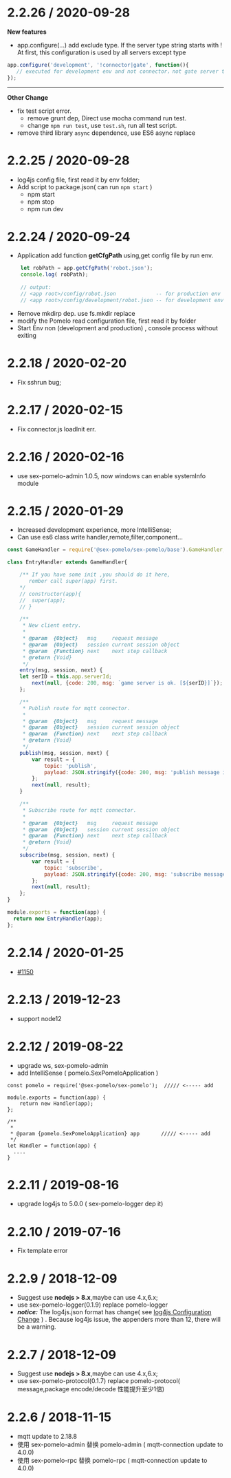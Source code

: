 2.2.26 / 2020-09-28
=================
 **New features**
 * app.configure(...) add exclude type. If the server type string starts with ! At first, this configuration is used by all servers except type
``` js
app.configure('development', '!connector|gate', function(){
   // executed for development env and not connector，not gate server type
});
```
--- 
**Other Change**
 * fix test script error.
	- remove grunt dep, Direct use mocha command run test.
	- change `npm run test`, use `test.sh`, run all test script.
 * remove third library `async` dependence, use ES6 async replace

2.2.25 / 2020-09-28
=================
 * log4js config file, first read it by env folder;
 * Add script to package.json( can run ```npm start``` )
	- npm start
	- npm stop
	- npm run dev


2.2.24 / 2020-09-24
=================
 * Application add function **getCfgPath** using,get config file by run env.
   ``` js
    let robPath = app.getCfgPath('robot.json');
    console.log( robPath);
     
    // output:
    // <app root>/config/robot.json             -- for production env
    // <app root>/config/development/robot.json -- for development env
   ```
 * Remove mkdirp dep.  use fs.mkdir replace
 * modify the Pomelo read configuration file, first read it by folder
 * Start Env non (development and production) , console process without exiting

2.2.18 / 2020-02-20
=================
 * Fix sshrun bug;

2.2.17 / 2020-02-15
=================
 * Fix connector.js loadInit err. 

2.2.16 / 2020-02-16
=================
 * use sex-pomelo-admin 1.0.5, now windows can enable systemInfo module

2.2.15 / 2020-01-29
=================
 * Increased development experience, more IntelliSense;
 * Can use es6 class write handler,remote,filter,component...
``` javascript
const GameHandler = require('@sex-pomelo/sex-pomelo/base').GameHandler;

class EntryHandler extends GameHandler{

	/** If you have some init ,you should do it here,
	   rember call super(app) first.
	*/
	// constructor(app){
	// 	super(app);
	// }

	/**
	 * New client entry.
	 *
	 * @param  {Object}   msg     request message
	 * @param  {Object}   session current session object
	 * @param  {Function} next    next step callback
	 * @return {Void}
	 */
	entry(msg, session, next) {
    let serID = this.app.serverId;
		next(null, {code: 200, msg: `game server is ok. [${serID}]`});
	};

	/**
	 * Publish route for mqtt connector.
	 *
	 * @param  {Object}   msg     request message
	 * @param  {Object}   session current session object
	 * @param  {Function} next    next step callback
	 * @return {Void}
	 */
	publish(msg, session, next) {
		var result = {
			topic: 'publish',
			payload: JSON.stringify({code: 200, msg: 'publish message is ok.'})
		};
		next(null, result);
	}

	/**
	 * Subscribe route for mqtt connector.
	 *
	 * @param  {Object}   msg     request message
	 * @param  {Object}   session current session object
	 * @param  {Function} next    next step callback
	 * @return {Void}
	 */
	subscribe(msg, session, next) {
		var result = {
			topic: 'subscribe',
			payload: JSON.stringify({code: 200, msg: 'subscribe message is ok.'})
		};
		next(null, result);
	};
}

module.exports = function(app) {
  return new EntryHandler(app);
};
```


2.2.14 / 2020-01-25
=================
 * [#1150](https://github.com/NetEase/pomelo/pull/1150)

2.2.13 / 2019-12-23
=================
 * support node12



2.2.12 / 2019-08-22
=================
  * upgrade ws, sex-pomelo-admin
  * add IntelliSense ( pomelo.SexPomeloApplication )
```
const pomelo = require('@sex-pomelo/sex-pomelo');  ///// <----- add

module.exports = function(app) {
    return new Handler(app);
};

/**
 * 
 * @param {pomelo.SexPomeloApplication} app       ///// <----- add
 */
let Handler = function(app) {
  ....
}

```

2.2.11 / 2019-08-16
=================
  * upgrade log4js to 5.0.0 ( sex-pomelo-logger dep it)


2.2.10 / 2019-07-16
=================
  * Fix template error 


2.2.9 / 2018-12-09
=================
  * Suggest use **nodejs > 8.x**,maybe can use 4.x,6.x;
  * use sex-pomelo-logger(0.1.9) replace pomelo-logger
  * ***notice:*** The log4js.json format has change( see [log4js Configuration Change](https://log4js-node.github.io/log4js-node/migration-guide.html) ) . Because log4js issue, the appenders more than 12, there will be a warning.


2.2.7 / 2018-12-09
=================
  * Suggest use **nodejs > 8.x**,maybe can use 4.x,6.x;
  * use sex-pomelo-protocol(0.1.7) replace pomelo-protocol( message,package encode/decode 性能提升至少1倍)

2.2.6 / 2018-11-15
=================
  * mqtt update to 2.18.8
  * 使用 sex-pomelo-admin 替换 pomelo-admin ( mqtt-connection update to 4.0.0)
  * 使用 sex-pomelo-rpc 替换 pomelo-rpc ( mqtt-connection update to 4.0.0)
